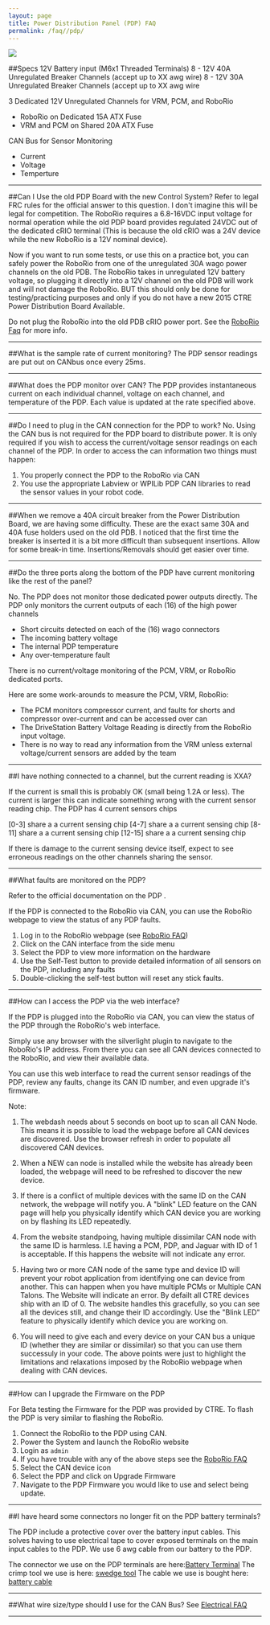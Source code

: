 ```yaml
---
layout: page
title: Power Distribution Panel (PDP) FAQ
permalink: /faq//pdp/
---
```


<img src = "../../Images/pdpinfo.png">

##Specs
12V Battery input (M6x1 Threaded Terminals)
8 - 12V 40A Unregulated Breaker Channels (accept up to XX awg wire)
8 - 12V 30A Unregulated Breaker Channels (accept up to XX awg wire

3 Dedicated 12V Unregulated Channels for VRM, PCM, and RoboRio

   - RoboRio on Dedicated 15A ATX Fuse
   - VRM and PCM on Shared 20A ATX Fuse


CAN Bus for Sensor Monitoring

   - Current
   - Voltage
   - Temperture
 
---

##Can I Use the old PDP Board with the new Control System?
Refer to legal FRC rules for the official answer to this question. I don't imagine this will be legal for competition. The RoboRio requires a 6.8-16VDC input voltage for normal operation while the old PDP board provides regulated 24VDC out of the dedicated cRIO terminal (This is because the old cRIO was a 24V device while the new RoboRio is a 12V nominal device).

Now if you want to run some tests, or use this on a practice bot, you can safely power the RoboRio from one of the unregulated 30A wago power channels on the old PDB. The RoboRio takes in unregulated 12V battery voltage, so plugging it directly into a 12V channel on the old PDB will work and will not damage the RoboRio. BUT this should only be done for testing/practicing purposes and only if you do not have a new 2015 CTRE Power Distribution Board Available. 

Do not plug the RoboRio into the old PDB cRIO power port. See the [RoboRio Faq](/RoboRio/faq/roborio/) for more info.

---

##What is the sample rate of current monitoring?
The PDP sensor readings are put out on CANbus once every 25ms.

---

##What does the PDP monitor over CAN?
The PDP provides instantaneous current on each individual channel, voltage on each channel, and temperature of the PDP. Each value is updated at the rate specified above.

---

##Do I need to plug in the CAN connection for the PDP to work?
No. Using the CAN bus is not required for the PDP board to distribute power. It is only required if you wish to access the current/voltage sensor readings on each channel of the PDP. In order to access the can information two things must happen:

1. You properly connect the PDP to the RoboRio via CAN
2. You use the appropriate Labview or WPILib PDP CAN libraries to read the sensor values in your robot code.

---

##When we remove a 40A circuit breaker from the Power Distribution Board, we are having some difficulty. 
These are the exact same 30A and 40A fuse holders used on the old PDB.  I noticed that the first time the breaker is inserted it is a bit more difficult than subsequent insertions.  Allow for some break-in time. Insertions/Removals should get easier over time. 

---

##Do the three ports along the bottom of the PDP have current monitoring like the rest of the panel?

No. The PDP does not monitor those dedicated power outputs directly.
The PDP only monitors the current outputs of each (16) of the high power channels

* Short circuits detected on each of the (16) wago connectors
* The incoming battery voltage
* The internal PDP temperature
* Any over-temperature fault
 
There is no current/voltage monitoring of the PCM, VRM, or RoboRio dedicated ports.

Here are some work-arounds to measure the PCM, VRM, RoboRio:

* The PCM monitors compressor current, and faults for shorts and compressor over-current and can be accessed over can
* The DriveStation Battery Voltage Reading is directly from the RoboRio input voltage.
* There is no way to read any information from the VRM unless external voltage/current sensors are added by the team

---

##I have nothing connected to a channel, but the current reading is XXA?


If the current is small this is probably OK (small being 1.2A or less). The current is larger this can indicate something wrong with the current sensor reading chip. The PDP has 4 current sensors chips

[0-3] share a a current sensing chip
[4-7] share a a current sensing chip
[8-11] share a a current sensing chip
[12-15] share a a current sensing chip

If there is damage to the current sensing device itself, expect to see erroneous readings on the other channels sharing the sensor.


---


##What faults are monitored on the PDP?

Refer to the official documentation on the PDP []().

If the PDP is connected to the RoboRio via CAN, you can use the RoboRio webpage to view the status of any PDP faults. 

1. Log in to the RoboRio webpage (see [RoboRio FAQ](/RoboRio/faq/roborio))
2. Click on the CAN interface from the side menu
3. Select the PDP to view more information on the hardware
4. Use the Self-Test button to provide detailed information of all sensors on the PDP, including any faults
5. Double-clicking the self-test button will reset any stick faults.


---

##How can I access the PDP via the web interface?

If the PDP is plugged into the RoboRio via CAN, you can view the status of the PDP through the RoboRio's web interface.

Simply use any browser with the silverlight plugin to navigate to the RoboRio's IP address. From there you can see all CAN devices connected to the RoboRio, and view their available data.

You can use this web interface to read the current sensor readings of the PDP, review any faults, change its CAN ID number, and even upgrade it's firmware.


Note: 

1. The webdash needs about 5 seconds on boot up to scan all CAN Node. This means it is possible to load the webpage before all CAN devices are discovered. Use the browser refresh in order to populate all discovered CAN devices. 

2. When a NEW can node is installed while the website has already been loaded, the webpage will need to be refreshed to discover the new device.

3. If there is a conflict of multiple devices with the same ID on the CAN network, the webpage will notify you. A "blink" LED feature on the CAN page will help you physically identify which CAN device you are working on by flashing its LED repeatedly.

4. From the website standpoing, having multiple dissimilar CAN node with the same ID is harmless. I.E having a PCM, PDP, and Jaguar with ID of 1 is acceptable. If this happens the website will not indicate any error.

5. Having two or more CAN node of the same type and device ID will prevent your robot application from identifying one can device from another. This can happen when you have multiple PCMs or Multiple CAN Talons. The Website will indicate an error. By defailt all CTRE devices ship with an ID of 0. The website handles this gracefully, so you can see all the devices still, and change their ID accordingly. Use the "Blink LED" feature to physically identify which device you are working on. 

5. You will need to give each and every device on your CAN bus a unique ID (whether they are similar or dissimilar) so that you can use them successuly in your code. The above points were just to highlight the limitations and relaxations imposed by the RoboRio webpage when dealing with CAN devices.


---

##How can I upgrade the Firmware on the PDP

For Beta testing the Firmware for the PDP was provided by CTRE. To flash the PDP is very similar to flashing the RoboRio.

1. Connect the RoboRio to the PDP using CAN.
2. Power the System and launch the RoboRio website
3. Login as `admin`
4. If you have trouble with any of the above steps see the [RoboRio FAQ](/RoboRio/faq/roborio)
5. Select the CAN device icon
6. Select the PDP and click on Upgrade Firmware
7. Navigate to the PDP Firmware you would like to use and select being update.
 


---

##I have heard some connectors no longer fit on the PDP battery terminals?

The PDP include a protective cover over the battery input cables. This solves having to use electrical tape to cover exposed terminals on the main input cables to the PDP. We use 6 awg cable from our battery to the PDP. 

The connector we use on the PDP terminals are here:[Battery Terminal](http://www.anymark.com/product-p/am-0805.htm)
The crimp tool we use is here: [swedge tool](http://www.cableyard.com)
The cable we use is bought here: [battery cable](http://www.cableyard.com)

---

##What wire size/type should I use for the CAN Bus?
See [Electrical FAQ](/RoboRio/faq/electrical/)

---

